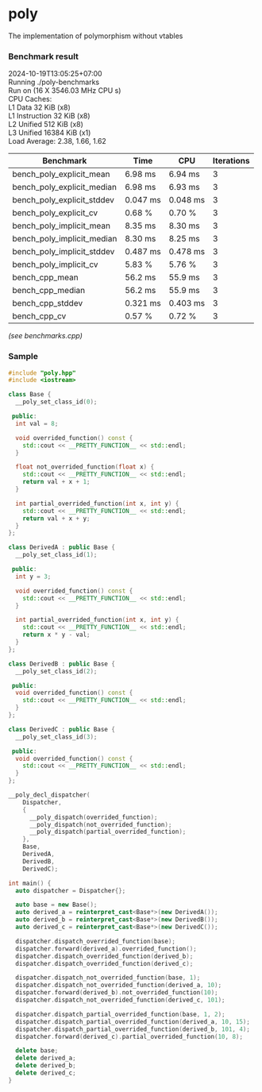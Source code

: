 # poly

The implementation of polymorphism without vtables

### Benchmark result

2024-10-19T13:05:25+07:00\
Running ./poly-benchmarks\
Run on (16 X 3546.03 MHz CPU s)\
CPU Caches:\
 L1 Data 32 KiB (x8)\
 L1 Instruction 32 KiB (x8)\
 L2 Unified 512 KiB (x8)\
 L3 Unified 16384 KiB (x1)\
 Load Average: 2.38, 1.66, 1.62

| Benchmark                  | Time     | CPU      | Iterations |
| -------------------------- | -------- | -------- | ---------- |
| bench_poly_explicit_mean   | 6.98 ms  | 6.94 ms  | 3          |
| bench_poly_explicit_median | 6.98 ms  | 6.93 ms  | 3          |
| bench_poly_explicit_stddev | 0.047 ms | 0.048 ms | 3          |
| bench_poly_explicit_cv     | 0.68 %   | 0.70 %   | 3          |
| bench_poly_implicit_mean   | 8.35 ms  | 8.30 ms  | 3          |
| bench_poly_implicit_median | 8.30 ms  | 8.25 ms  | 3          |
| bench_poly_implicit_stddev | 0.487 ms | 0.478 ms | 3          |
| bench_poly_implicit_cv     | 5.83 %   | 5.76 %   | 3          |
| bench_cpp_mean             | 56.2 ms  | 55.9 ms  | 3          |
| bench_cpp_median           | 56.2 ms  | 55.9 ms  | 3          |
| bench_cpp_stddev           | 0.321 ms | 0.403 ms | 3          |
| bench_cpp_cv               | 0.57 %   | 0.72 %   | 3          |

_(see benchmarks.cpp)_

### Sample

```C++
#include "poly.hpp"
#include <iostream>

class Base {
  __poly_set_class_id(0);

 public:
  int val = 8;

  void overrided_function() const {
    std::cout << __PRETTY_FUNCTION__ << std::endl;
  }

  float not_overrided_function(float x) {
    std::cout << __PRETTY_FUNCTION__ << std::endl;
    return val + x + 1;
  }

  int partial_overrided_function(int x, int y) {
    std::cout << __PRETTY_FUNCTION__ << std::endl;
    return val + x + y;
  }
};

class DerivedA : public Base {
  __poly_set_class_id(1);

 public:
  int y = 3;

  void overrided_function() const {
    std::cout << __PRETTY_FUNCTION__ << std::endl;
  }

  int partial_overrided_function(int x, int y) {
    std::cout << __PRETTY_FUNCTION__ << std::endl;
    return x * y - val;
  }
};

class DerivedB : public Base {
  __poly_set_class_id(2);

 public:
  void overrided_function() const {
    std::cout << __PRETTY_FUNCTION__ << std::endl;
  }
};

class DerivedC : public Base {
  __poly_set_class_id(3);

 public:
  void overrided_function() const {
    std::cout << __PRETTY_FUNCTION__ << std::endl;
  }
};

__poly_decl_dispatcher(
    Dispatcher,
    {
      __poly_dispatch(overrided_function);
      __poly_dispatch(not_overrided_function);
      __poly_dispatch(partial_overrided_function);
    },
    Base,
    DerivedA,
    DerivedB,
    DerivedC);

int main() {
  auto dispatcher = Dispatcher{};

  auto base = new Base();
  auto derived_a = reinterpret_cast<Base*>(new DerivedA());
  auto derived_b = reinterpret_cast<Base*>(new DerivedB());
  auto derived_c = reinterpret_cast<Base*>(new DerivedC());

  dispatcher.dispatch_overrided_function(base);
  dispatcher.forward(derived_a).overrided_function();
  dispatcher.dispatch_overrided_function(derived_b);
  dispatcher.dispatch_overrided_function(derived_c);

  dispatcher.dispatch_not_overrided_function(base, 1);
  dispatcher.dispatch_not_overrided_function(derived_a, 10);
  dispatcher.forward(derived_b).not_overrided_function(10);
  dispatcher.dispatch_not_overrided_function(derived_c, 101);

  dispatcher.dispatch_partial_overrided_function(base, 1, 2);
  dispatcher.dispatch_partial_overrided_function(derived_a, 10, 15);
  dispatcher.dispatch_partial_overrided_function(derived_b, 101, 4);
  dispatcher.forward(derived_c).partial_overrided_function(10, 8);

  delete base;
  delete derived_a;
  delete derived_b;
  delete derived_c;
}
```
